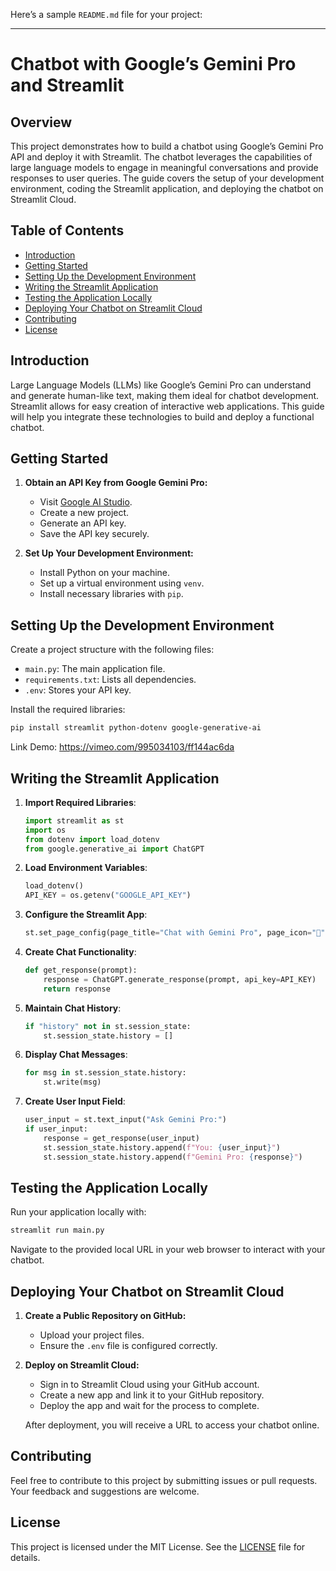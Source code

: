 Here’s a sample `README.md` file for your project:

---

# Chatbot with Google’s Gemini Pro and Streamlit

## Overview

This project demonstrates how to build a chatbot using Google’s Gemini Pro API and deploy it with Streamlit. The chatbot leverages the capabilities of large language models to engage in meaningful conversations and provide responses to user queries. The guide covers the setup of your development environment, coding the Streamlit application, and deploying the chatbot on Streamlit Cloud.

## Table of Contents

- [Introduction](#introduction)
- [Getting Started](#getting-started)
- [Setting Up the Development Environment](#setting-up-the-development-environment)
- [Writing the Streamlit Application](#writing-the-streamlit-application)
- [Testing the Application Locally](#testing-the-application-locally)
- [Deploying Your Chatbot on Streamlit Cloud](#deploying-your-chatbot-on-streamlit-cloud)
- [Contributing](#contributing)
- [License](#license)

## Introduction

Large Language Models (LLMs) like Google’s Gemini Pro can understand and generate human-like text, making them ideal for chatbot development. Streamlit allows for easy creation of interactive web applications. This guide will help you integrate these technologies to build and deploy a functional chatbot.

## Getting Started

1. **Obtain an API Key from Google Gemini Pro:**
   - Visit [Google AI Studio](https://ai.google).
   - Create a new project.
   - Generate an API key.
   - Save the API key securely.

2. **Set Up Your Development Environment:**
   - Install Python on your machine.
   - Set up a virtual environment using `venv`.
   - Install necessary libraries with `pip`.

## Setting Up the Development Environment

Create a project structure with the following files:

- `main.py`: The main application file.
- `requirements.txt`: Lists all dependencies.
- `.env`: Stores your API key.

Install the required libraries:

```bash
pip install streamlit python-dotenv google-generative-ai
```

Link Demo: https://vimeo.com/995034103/ff144ac6da

## Writing the Streamlit Application

1. **Import Required Libraries**:

   ```python
   import streamlit as st
   import os
   from dotenv import load_dotenv
   from google.generative_ai import ChatGPT
   ```

2. **Load Environment Variables**:

   ```python
   load_dotenv()
   API_KEY = os.getenv("GOOGLE_API_KEY")
   ```

3. **Configure the Streamlit App**:

   ```python
   st.set_page_config(page_title="Chat with Gemini Pro", page_icon="🧠", layout="centered")
   ```

4. **Create Chat Functionality**:

   ```python
   def get_response(prompt):
       response = ChatGPT.generate_response(prompt, api_key=API_KEY)
       return response
   ```

5. **Maintain Chat History**:

   ```python
   if "history" not in st.session_state:
       st.session_state.history = []
   ```

6. **Display Chat Messages**:

   ```python
   for msg in st.session_state.history:
       st.write(msg)
   ```

7. **Create User Input Field**:

   ```python
   user_input = st.text_input("Ask Gemini Pro:")
   if user_input:
       response = get_response(user_input)
       st.session_state.history.append(f"You: {user_input}")
       st.session_state.history.append(f"Gemini Pro: {response}")
   ```

## Testing the Application Locally

Run your application locally with:

```bash
streamlit run main.py
```

Navigate to the provided local URL in your web browser to interact with your chatbot.

## Deploying Your Chatbot on Streamlit Cloud

1. **Create a Public Repository on GitHub:**
   - Upload your project files.
   - Ensure the `.env` file is configured correctly.

2. **Deploy on Streamlit Cloud:**
   - Sign in to Streamlit Cloud using your GitHub account.
   - Create a new app and link it to your GitHub repository.
   - Deploy the app and wait for the process to complete.

   After deployment, you will receive a URL to access your chatbot online.

## Contributing

Feel free to contribute to this project by submitting issues or pull requests. Your feedback and suggestions are welcome.

## License

This project is licensed under the MIT License. See the [LICENSE](LICENSE) file for details.
